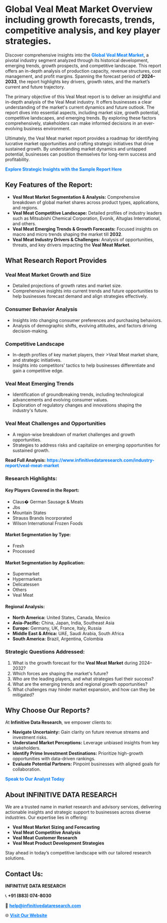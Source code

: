 <h1>Global Veal Meat Market Overview including growth forecasts, trends, competitive analysis, and key player strategies.</h1>
<p>
Discover comprehensive insights into the 
<a href="https://www.infinitivedataresearch.com/industry-report/veal-meat-market" rel="dofollow" style="color: #007BFF; text-decoration: none;"><strong>Global Veal Meat Market</strong></a>, a pivotal industry segment analyzed through its historical development, emerging trends, growth prospects, and competitive landscape. This report offers an in-depth analysis of production capacity, revenue structures, cost management, and profit margins. Spanning the forecast period of <strong>2024–2033</strong>, the report highlights key drivers, growth rates, and the market’s current and future trajectory.
</p>
<p>
The primary objective of this Veal Meat report is to deliver an insightful and in-depth analysis of the Veal Meat industry. It offers businesses a clear understanding of the market's current dynamics and future outlook. The report dives into essential aspects, including market size, growth potential, competitive landscapes, and emerging trends. By exploring these factors comprehensively, stakeholders can make informed decisions in an ever-evolving business environment.
</p>
<p>
Ultimately, the Veal Meat market report provides a roadmap for identifying lucrative market opportunities and crafting strategic initiatives that drive sustained growth. By understanding market dynamics and untapped potential, businesses can position themselves for long-term success and profitability.
</p>
<p>
<a href="https://www.infinitivedataresearch.com/request-sample/reportId=111591" style="color: #007BFF; text-decoration: none;"><strong>Explore Strategic Insights with the Sample Report Here</strong></a>
</p>

<h2>Key Features of the Report:</h2>
<ul>
<li><strong>Veal Meat Market Segmentation & Analysis:</strong> Comprehensive breakdown of global market shares across product types, applications, and regions.</li>
<li><strong>Veal Meat Competitive Landscape:</strong> Detailed profiles of industry leaders such as Mitsubishi Chemical Corporation, Evonik, Altuglas International, and others.</li>
<li><strong>Veal Meat Emerging Trends & Growth Forecasts:</strong> Focused insights on macro and micro trends shaping the market till <strong>2032</strong>.</li>
<li><strong>Veal Meat Industry Drivers & Challenges:</strong> Analysis of opportunities, threats, and key drivers impacting the <strong>Veal Meat Market</strong>.</li>
</ul>

<h2>What Research Report Provides</h2>
<h3>Veal Meat Market Growth and Size</h3>
<ul>
<li>Detailed projections of growth rates and market size.</li>
<li>Comprehensive insights into current trends and future opportunities to help businesses forecast demand and align strategies effectively.</li>
</ul>

<h3>Consumer Behavior Analysis</h3>
<ul>
<li>Insights into changing consumer preferences and purchasing behaviors.</li>
<li>Analysis of demographic shifts, evolving attitudes, and factors driving decision-making.</li>
</ul>

<h3>Competitive Landscape</h3>
<ul>
<li>In-depth profiles of key market players, their >Veal Meat market share, and strategic initiatives.</li>
<li>Insights into competitors' tactics to help businesses differentiate and gain a competitive edge.</li>
</ul>

<h3>Veal Meat Emerging Trends</h3>
<ul>
<li>Identification of groundbreaking trends, including technological advancements and evolving consumer values.</li>
<li>Exploration of regulatory changes and innovations shaping the industry's future.</li>
</ul>

<h3>Veal Meat Challenges and Opportunities</h3>
<ul>
<li>A region-wise breakdown of market challenges and growth opportunities.</li>
<li>Strategies to address risks and capitalize on emerging opportunities for sustained growth.</li>
</ul>
<p><strong>Read Full Analysis:</strong> <a href="https://www.infinitivedataresearch.com/industry-report/veal-meat-market" rel="dofollow" style="color: #007BFF; text-decoration: none;"><strong>https://www.infinitivedataresearch.com/industry-report/veal-meat-market</strong></a></p>
<h3>Research Highlights:</h3>
<h4>Key Players Covered in the Report:</h4>
<ul><li>Claus� German Sausage &amp; Meats</li><li>Jbs</li><li>Mountain States</li><li>Strauss Brands Incorporated</li><li>Wilson International Frozen Foods</li></ul>
<h4>Market Segmentation by Type:</h4>
<ul><li>Fresh</li><li>Processed</li></ul>
<h4>Market Segmentation by Application:</h4>
<ul><li>Supermarket</li><li>Hypermarkets</li><li>Delicatessen</li><li>Others</li><li>Veal Meat</li></ul>

<h4>Regional Analysis:</h4>
<ul>
<li><strong>North America:</strong> United States, Canada, Mexico</li>
<li><strong>Asia-Pacific:</strong> China, Japan, India, Southeast Asia</li>
<li><strong>Europe:</strong> Germany, UK, France, Italy, Russia</li>
<li><strong>Middle East & Africa:</strong> UAE, Saudi Arabia, South Africa</li>
<li><strong>South America:</strong> Brazil, Argentina, Colombia</li>
</ul>

<h3>Strategic Questions Addressed:</h3>
<ol>
<li>What is the growth forecast for the <strong>Veal Meat Market</strong> during 2024–2032?</li>
<li>Which forces are shaping the market's future?</li>
<li>Who are the leading players, and what strategies fuel their success?</li>
<li>What are the emerging trends and regional growth opportunities?</li>
<li>What challenges may hinder market expansion, and how can they be mitigated?</li>
</ol>

<h2>Why Choose Our Reports?</h2>
<p>At <strong>Infinitive Data Research</strong>, we empower clients to:</p>
<ul>
<li><strong>Navigate Uncertainty:</strong> Gain clarity on future revenue streams and investment risks.</li>
<li><strong>Understand Market Perceptions:</strong> Leverage unbiased insights from key stakeholders.</li>
<li><strong>Identify Prime Investment Destinations:</strong> Prioritize high-growth opportunities with data-driven rankings.</li>
<li><strong>Evaluate Potential Partners:</strong> Pinpoint businesses with aligned goals for collaboration.</li>
</ul>
<p><a href="https://www.infinitivedataresearch.com/industry-report/veal-meat-market" rel="dofollow" style="color: #007BFF; text-decoration: none;"><strong>Speak to Our Analyst Today</strong></a></p>

<h2>About INFINITIVE DATA RESEARCH</h2>
<p>We are a trusted name in market research and advisory services, delivering actionable insights and strategic support to businesses across diverse industries. Our expertise lies in offering:</p>
<ul>
<li><strong>Veal Meat Market Sizing and Forecasting</strong></li>
<li><strong>Veal Meat Competitive Analysis</strong></li>
<li><strong>Veal Meat Customer Research</strong></li>
<li><strong>Veal Meat Product Development Strategies</strong></li>
</ul>
<p>Stay ahead in today’s competitive landscape with our tailored research solutions.</p>

<h2>Contact Us:</h2>
<p><strong>INFINITIVE DATA RESEARCH</strong></p>
<p>📞 <strong>+91 (883) 074-8030</strong></p>
<p>📧 <strong><a href="mailto:help@infinitivedataresearch.com" style="color: #007BFF;">help@infinitivedataresearch.com</a></strong></p>
<p>🌐 <strong><a href="https://www.infinitivedataresearch.com" rel="dofollow" style="color: #007BFF;">Visit Our Website</a></strong></p>